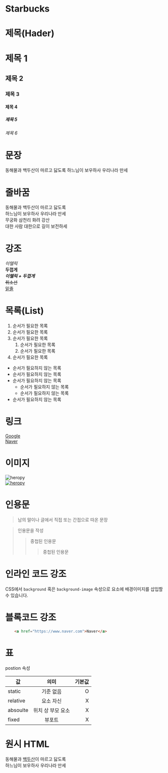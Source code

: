 # Starbucks

# 제목(Hader)

# 제목 1 

## 제목 2

### 제목 3

#### 제목 4

##### 제목 5

###### 제목 6

# 문장

동해물과 백두산이 마르고 닳도록
하느님이 보우하사 우리나라 만세

# 줄바꿈

동해물과 백두산이 마르고 닳도록  
하느님이 보우하사 우리나라 만세  
무궁화 삼천리 화려 강산<br/>
대한 사람 대한으로 길이 보전하세

# 강조

_이텔릭_  
**두껍게**  
**_이텔릭 + 두껍게_**  
~~취소선~~  
<u>밑줄</u>

# 목록(List)

1. 순서가 필요한 목록
1. 순서가 필요한 목록
1. 순서가 필요한 목록
   1. 순서가 필요한 목록
   1. 순서가 필요한 목록
1. 순서가 필요한 목록

- 순서가 필요하지 않는 목록
- 순서가 필요하지 않는 목록
- 순서가 필요하지 않는 목록
  - 순서가 필요하지 않는 목록
  - 순서가 필요하지 않는 목록
- 순서가 필요하지 않는 목록

# 링크

[Google](https://google.com)  
[Naver](https://www.naver.com "네이버로 이동!")

# 이미지

![heropy](https://heropy.blog/css/images/logo.png)  
[![heropy](https://heropy.blog/css/images/logo.png)  ](https://heropy.blog)

# 인용문

> 남의 말이나 글에서 직접 또는 간접으로 따온 문장

> 인용문을 작성
>
> > 중첩된 인용문
> >
> > > 중첩된 인용문

# 인라인 코드 강조

CSS에서 `background` 혹은 `background-image` 속성으로 요소에 배경이미지를 삽입할 수 있습니다.

# 블록코드 강조

```html
    <a href="https://www.naver.com">Naver</a>
```

# 표

postion 속성

| 값       |       의미        | 기본값 |
| -------- | :---------------: | -----: |
| static   |     기준 없음     |      O |
| relative |     요소 자신     |      X |
| absoulte | 위치 상 부모 요소 |      X |
| fixed    |      뷰포트       |      X |

# 원시 HTML

동해물과 <u>백두산</u>이 마르고 닳도록</br>
하느님이 보우하사 우리나라 만세